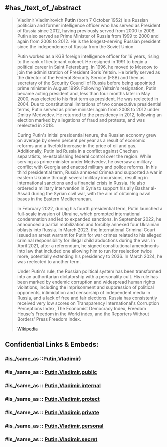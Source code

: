 ﻿---
aliases:
- Putin
- "Vladimir Putin"
- "Vladimir Vladimirovich Putin"
---

## #has_/text_of_/abstract 

> Vladimir Vladimirovich **Putin** (born 7 October 1952) is a Russian politician and former intelligence officer who has served as President of Russia since 2012, having previously served from 2000 to 2008. Putin also served as Prime Minister of Russia from 1999 to 2000 and again from 2008 to 2012. He is the longest-serving Russian president since the independence of Russia from the Soviet Union.
>
> Putin worked as a KGB foreign intelligence officer for 16 years, rising to the rank of lieutenant colonel. He resigned in 1991 to begin a political career in Saint Petersburg. In 1996, he moved to Moscow to join the administration of President Boris Yeltsin. He briefly served as the director of the Federal Security Service (FSB) and then as secretary of the Security Council of Russia before being appointed prime minister in August 1999. Following Yeltsin's resignation, Putin became acting president and, less than four months later in May 2000, was elected to his first term as president. He was reelected in 2004. Due to constitutional limitations of two consecutive presidential terms, Putin served as prime minister again from 2008 to 2012 under Dmitry Medvedev. He returned to the presidency in 2012, following an election marked by allegations of fraud and protests, and was reelected in 2018.
>
> During Putin's initial presidential tenure, the Russian economy grew on average by seven percent per year as a result of economic reforms and a fivefold increase in the price of oil and gas. Additionally, Putin led Russia in a conflict against Chechen separatists, re-establishing federal control over the region. While serving as prime minister under Medvedev, he oversaw a military conflict with Georgia and enacted military and police reforms. In his third presidential term, Russia annexed Crimea and supported a war in eastern Ukraine through several military incursions, resulting in international sanctions and a financial crisis in Russia. He also ordered a military intervention in Syria to support his ally Bashar al-Assad during the Syrian civil war, with the aim of obtaining naval bases in the Eastern Mediterranean.
>
> In February 2022, during his fourth presidential term, Putin launched a full-scale invasion of Ukraine, which prompted international condemnation and led to expanded sanctions. In September 2022, he announced a partial mobilization and forcibly annexed four Ukrainian oblasts into Russia. In March 2023, the International Criminal Court issued an arrest warrant for Putin for war crimes related to his alleged criminal responsibility for illegal child abductions during the war. In April 2021, after a referendum, he signed constitutional amendments into law that included one allowing him to run for reelection twice more, potentially extending his presidency to 2036. In March 2024, he was reelected to another term.
>
> Under Putin's rule, the Russian political system has been transformed into an authoritarian dictatorship with a personality cult. His rule has been marked by endemic corruption and widespread human rights violations, including the imprisonment and suppression of political opponents, intimidation and censorship of independent media in Russia, and a lack of free and fair elections. Russia has consistently received very low scores on Transparency International's Corruption Perceptions Index, The Economist Democracy Index, Freedom House's Freedom in the World index, and the Reporters Without Borders' Press Freedom Index.
>
> [Wikipedia](https://en.wikipedia.org/wiki/Vladimir%20Putin) 


## Confidential Links & Embeds: 

### #is_/same_as ::[Putin,Vladimir](Putin,Vladimir.md)) 

### #is_/same_as :: [Putin,Vladimir.public](/_public/Society/Government/Leader/Modern_Leaders/Putin,Vladimir.public.md) 

### #is_/same_as :: [Putin,Vladimir.internal](/_internal/Society/Government/Leader/Modern_Leaders/Putin,Vladimir.internal.md) 

### #is_/same_as :: [Putin,Vladimir.protect](/_protect/Society/Government/Leader/Modern_Leaders/Putin,Vladimir.protect.md) 

### #is_/same_as :: [Putin,Vladimir.private](/_private/Society/Government/Leader/Modern_Leaders/Putin,Vladimir.private.md) 

### #is_/same_as :: [Putin,Vladimir.personal](/_personal/Society/Government/Leader/Modern_Leaders/Putin,Vladimir.personal.md) 

### #is_/same_as :: [Putin,Vladimir.secret](/_secret/Society/Government/Leader/Modern_Leaders/Putin,Vladimir.secret.md)

